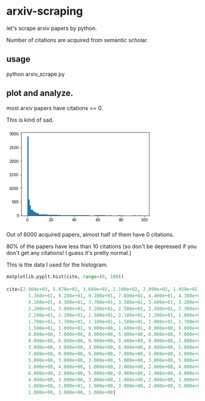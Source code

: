 # arxiv-scraping
let's scrape arxiv papers by python.



Number of citations are acquired from semantic scholar.



## usage

python arxiv_scrape.py



## plot and analyze.

most arxiv papers have citations == 0.

This is kind of sad.

![hist](./histgram_of_citations.png)

Out of 6000 acquired papers, almost half of them have 0 citations.



80% of the papers have less than 10 citations (so don't be depressed if you don't get any citations! I guess it's pretty normal.)



This is the data I used for the histogram.

```python
matplotlib.pyplt.hist(cite, range=(0, 100))

cite=[2.904e+03, 5.870e+02, 3.660e+02, 2.100e+02, 2.090e+02, 1.450e+02,
        1.360e+02, 9.200e+01, 9.200e+01, 7.600e+01, 4.400e+01, 4.300e+01,
        4.100e+01, 4.300e+01, 3.700e+01, 3.500e+01, 3.600e+01, 3.200e+01,
        2.200e+01, 3.000e+01, 3.200e+01, 2.500e+01, 2.500e+01, 2.300e+01,
        2.100e+01, 2.200e+01, 1.500e+01, 2.100e+01, 1.200e+01, 1.800e+01,
        1.700e+01, 1.300e+01, 1.100e+01, 1.500e+01, 1.000e+01, 1.700e+01,
        1.500e+01, 1.000e+01, 9.000e+00, 1.600e+01, 8.000e+00, 5.000e+00,
        8.000e+00, 7.000e+00, 8.000e+00, 5.000e+00, 6.000e+00, 7.000e+00,
        9.000e+00, 6.000e+00, 9.000e+00, 5.000e+00, 8.000e+00, 2.000e+00,
        3.000e+00, 3.000e+00, 3.000e+00, 6.000e+00, 6.000e+00, 5.000e+00,
        7.000e+00, 9.000e+00, 9.000e+00, 7.000e+00, 5.000e+00, 1.000e+01,
        5.000e+00, 3.000e+00, 3.000e+00, 5.000e+00, 3.000e+00, 5.000e+00,
        2.000e+00, 4.000e+00, 1.000e+00, 2.000e+00, 2.000e+00, 4.000e+00,
        6.000e+00, 2.000e+00, 5.000e+00, 0.000e+00, 1.000e+00, 4.000e+00,
        4.000e+00, 3.000e+00, 3.000e+00, 1.000e+00, 2.000e+00, 3.000e+00,
        1.000e+00, 1.000e+01, 1.000e+00, 3.000e+00, 2.000e+00, 5.000e+00,
        2.000e+00, 3.000e+00, 1.000e+00]
```

